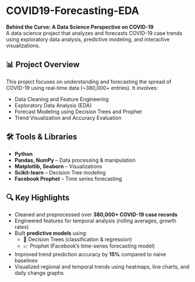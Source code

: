 # COVID19-Forecasting-EDA

**Behind the Curve: A Data Science Perspective on COVID-19**  
A data science project that analyzes and forecasts COVID-19 case trends using exploratory data analysis, predictive modeling, and interactive visualizations.

## 📊 Project Overview

This project focuses on understanding and forecasting the spread of COVID-19 using real-time data (~380,000+ entries). It involves:

- Data Cleaning and Feature Engineering
- Exploratory Data Analysis (EDA)
- Forecast Modeling using Decision Trees and Prophet
- Trend Visualization and Accuracy Evaluation

## 🛠️ Tools & Libraries

- **Python**
- **Pandas, NumPy** – Data processing & manipulation  
- **Matplotlib, Seaborn** – Visualizations  
- **Scikit-learn** – Decision Tree modeling  
- **Facebook Prophet** – Time series forecasting  

## 🔍 Key Highlights

- Cleaned and preprocessed over **380,000+ COVID-19 case records**
- Engineered features for temporal analysis (rolling averages, growth rates)
- Built **predictive models** using:
  - 🧠 Decision Trees (classification & regression)
  - 📈 Prophet (Facebook’s time-series forecasting model)
- Improved trend prediction accuracy by **15%** compared to naive baselines
- Visualized regional and temporal trends using heatmaps, line charts, and daily change graphs
